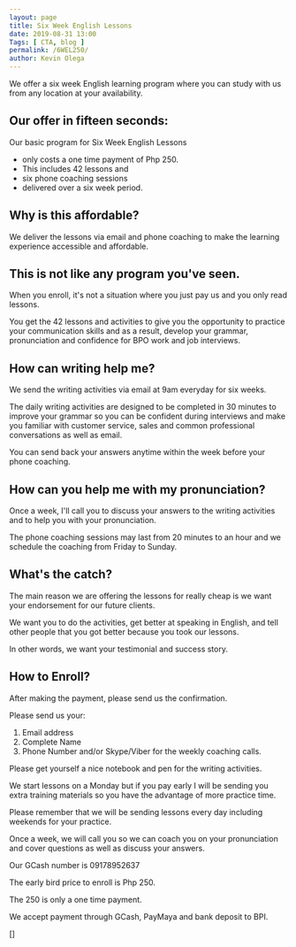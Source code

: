 ```yaml
--- 
layout: page 
title: Six Week English Lessons
date: 2019-08-31 13:00
Tags: [ CTA, blog ]
permalink: /6WEL250/ 
author: Kevin Olega 
--- 
```

We offer a six week English learning program where you can study with us from any location at your availability.

## Our offer in fifteen seconds:

Our basic program for Six Week English Lessons

- only costs a one time payment of Php 250. 
- This includes 42 lessons and
- six phone coaching sessions 
- delivered over a six week period.

## Why is this affordable?

We deliver the lessons via email and phone coaching to make the learning experience accessible and affordable.

## This is not like any program you've seen.

When you enroll, it's not a situation where you just pay us and you only read lessons.

You get the 42 lessons and activities to give you the opportunity to practice your communication skills and as a result, develop your grammar, pronunciation and confidence for BPO work and job interviews.

## How can writing help me?

We send the writing activities via email at 9am everyday for six weeks.

The daily writing activities are designed to be completed in 30 minutes to improve your grammar so you can be confident during interviews and make you familiar with customer service, sales and common professional conversations as well as email.

You can send back your answers anytime within the week before your phone coaching.

## How can you help me with my pronunciation?

Once a week, I'll call you to discuss your answers to the writing activities and to help you with your pronunciation.

The phone coaching sessions may last from 20 minutes to an hour and we schedule the coaching from Friday to Sunday.

## What's the catch?

The main reason we are offering the lessons for really cheap is we want your endorsement for our future clients.

We want you to do the activities, get better at speaking in English, and tell other people that you got better because you took our lessons.

In other words, we want your testimonial and success story.

## How to Enroll?

After making the payment, please send us the confirmation.

Please send us your:
1. Email address
2. Complete Name
3. Phone Number and/or Skype/Viber for the weekly coaching calls.

Please get yourself a nice notebook and pen for the writing activities.

We start lessons on a Monday but if you pay early I will be sending you extra training materials so you have the advantage of more practice time.

Please remember that we will be sending lessons every day including weekends for your practice.

Once a week, we will call you so we can coach you on your pronunciation and cover questions as well as discuss your answers.

Our GCash number is 09178952637

The early bird price to enroll is Php 250.

The 250 is only a one time payment.

We accept payment through GCash, PayMaya and bank deposit to BPI.

[]